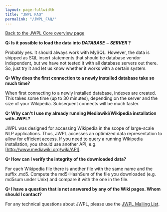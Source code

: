 ```yaml
---
layout: page-fullwidth
title: "JWPL FAQ"
permalink: "/JWPL_FAQ/"
---
```


[Back to the JWPL Core overview page](/dkpro-jwpl/JWPL_Core)

**Q: Is it possible to load the data into $DATABASE-SERVER$ ?**

Probably yes. It should always work with MySQL. However, the data is shipped as SQL insert statements that should be database vendor independent, but we have not tested it with all database servers out there. So, just try it and let us know whether it works with a certain system.

**Q: Why does the first connection to a newly installed database take so much time?**

When first connecting to a newly installed database, indexes are created. This takes some time (up to 30 minutes), depending on the server and the size of your Wikipedia. Subsequent connects will be much faster.

**Q: Why can't I use my already running Mediawiki/Wikipedia installation with JWPL?**

JWPL was designed for accessing Wikipedia in the scope of large-scale NLP applications. Thus, JWPL accesses an optimized data representation to allow for efficient access.
If you need to query a running Wikipedia installation, you should use another API, e.g. [http://www.mediawiki.org/wiki/API].

**Q: How can I verify the integrity of the downloaded data?**

For each Wikipedia file there is another file with the same name and the suffix .md5. Compute the md5-HashSum of the file you downloaded (e.g. md5sum under Unix) and compare it with the one in the file.

**Q: I have a question that is not answered by any of the Wiki pages. Whom should I contact?**

For any technical questions about JWPL, please use the [JWPL Mailing List](http://groups.google.com/group/jwpl).
